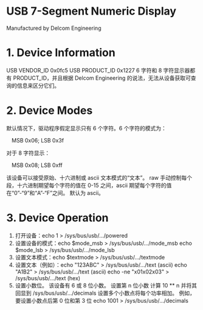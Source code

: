 
# USB 7-Segment Numeric Display

Manufactured by Delcom Engineering


# 1. Device Information

USB VENDOR_ID 0x0fc5 USB PRODUCT_ID 0x1227 6 字符和 8 字符显示器都有 PRODUCT_ID，并且根据 Delcom Engineering 的说法，无法从设备获取可查询的信息来区分它们。


# 2. Device Modes

默认情况下，驱动程序假定显示只有 6 个字符。6 个字符的模式为：

&emsp;MSB 0x06; LSB 0x3f

对于 8 字符显示：

&emsp;MSB 0x08; LSB 0xff

该设备可以接受原始、十六进制或 ascii 文本模式的“文本”。 raw 手动控制每个段，十六进制期望每个字符的值在 0-15 之间，ascii 期望每个字符的值在“0”-“9”和“A”-“F”之间。 默认为 ascii。


# 3. Device Operation

1. 打开设备：echo 1 > /sys/bus/usb/.../powered
2. 设置设备的模式：echo $mode_msb > /sys/bus/usb/.../mode_msb echo $mode_lsb > /sys/bus/usb/.../mode_lsb
3. 设置文本模式：echo $textmode > /sys/bus/usb/.../textmode
4. 设置文本（例如）：echo "123ABC" > /sys/bus/usb/.../text (ascii) echo "A1B2" > /sys/bus/usb/.../text (ascii) echo -ne "x01x02x03" > /sys/bus/usb/.../text (hex)
5. 设置小数位。 该设备有 6 或 8 位小数。 设置第 n 位小数 计算 10 ** n 并将其回显到 /sys/bus/usb/.../decimals 设置多个小数点将每个功率相加。 例如，要设置小数点后第 0 位和第 3 位 echo 1001 > /sys/bus/usb/.../decimals
